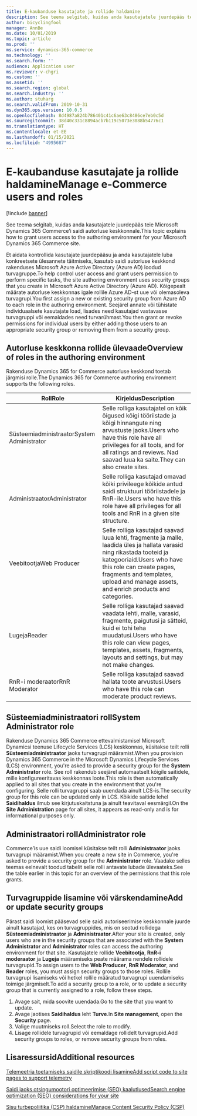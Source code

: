 ```yaml
---
title: E-kaubanduse kasutajate ja rollide haldamine
description: See teema selgitab, kuidas anda kasutajatele juurdepääs teie Microsoft Dynamics 365 Commerce’i saidi autorluse keskkonnale.
author: bicyclingfool
manager: AnnBe
ms.date: 10/01/2019
ms.topic: article
ms.prod: ''
ms.service: dynamics-365-commerce
ms.technology: ''
ms.search.form: ''
audience: Application user
ms.reviewer: v-chgri
ms.custom: ''
ms.assetid: ''
ms.search.region: global
ms.search.industry: ''
ms.author: stuharg
ms.search.validFrom: 2019-10-31
ms.dyn365.ops.version: 10.0.5
ms.openlocfilehash: 8d4987a824b786401c41c6ae63c8486ce7eb0c5d
ms.sourcegitcommit: 38d40c331c8894acb7b119c5073e3088b54776c1
ms.translationtype: HT
ms.contentlocale: et-EE
ms.lasthandoff: 01/15/2021
ms.locfileid: "4995687"
---
```

# <a name="manage-e-commerce-users-and-roles"></a><span data-ttu-id="e896e-103">E-kaubanduse kasutajate ja rollide haldamine</span><span class="sxs-lookup"><span data-stu-id="e896e-103">Manage e-Commerce users and roles</span></span>


[!include [banner](includes/banner.md)]

<span data-ttu-id="e896e-104">See teema selgitab, kuidas anda kasutajatele juurdepääs teie Microsoft Dynamics 365 Commerce’i saidi autorluse keskkonnale.</span><span class="sxs-lookup"><span data-stu-id="e896e-104">This topic explains how to grant users access to the authoring environment for your Microsoft Dynamics 365 Commerce site.</span></span>

<span data-ttu-id="e896e-105">Et aidata kontrollida kasutajate juurdepääsu ja anda kasutajatele luba konkreetsete ülesannete täitmiseks, kasutab saidi autorluse keskkond rakenduses Microsoft Azure Active Directory (Azure AD) loodud turvagruppe.</span><span class="sxs-lookup"><span data-stu-id="e896e-105">To help control user access and grant users permission to perform specific tasks, the site authoring environment uses security groups that you create in Microsoft Azure Active Directory (Azure AD).</span></span> <span data-ttu-id="e896e-106">Kõigepealt määrate autorluse keskkonnas igale rollile Azure AD-st uue või olemasoleva turvagrupi.</span><span class="sxs-lookup"><span data-stu-id="e896e-106">You first assign a new or existing security group from Azure AD to each role in the authoring environment.</span></span> <span data-ttu-id="e896e-107">Seejärel annate või tühistate individuaalsete kasutajate load, lisades need kasutajad vastavasse turvagruppi või eemaldades need turvarühmast.</span><span class="sxs-lookup"><span data-stu-id="e896e-107">You then grant or revoke permissions for individual users by either adding those users to an appropriate security group or removing them from a security group.</span></span>

## <a name="overview-of-roles-in-the-authoring-environment"></a><span data-ttu-id="e896e-108">Autorluse keskkonna rollide ülevaade</span><span class="sxs-lookup"><span data-stu-id="e896e-108">Overview of roles in the authoring environment</span></span>

<span data-ttu-id="e896e-109">Rakenduse Dynamics 365 for Commerce autorluse keskkond toetab järgmisi rolle.</span><span class="sxs-lookup"><span data-stu-id="e896e-109">The Dynamics 365 for Commerce authoring environment supports the following roles.</span></span>

| <span data-ttu-id="e896e-110">Roll</span><span class="sxs-lookup"><span data-stu-id="e896e-110">Role</span></span>                 | <span data-ttu-id="e896e-111">Kirjeldus</span><span class="sxs-lookup"><span data-stu-id="e896e-111">Description</span></span> |
|----------------------|-------------|
| <span data-ttu-id="e896e-112">Süsteemiadministraator</span><span class="sxs-lookup"><span data-stu-id="e896e-112">System Administrator</span></span> | <span data-ttu-id="e896e-113">Selle rolliga kasutajatel on kõik õigused kõigi tööriistade ja kõigi hinnangute ning arvustuste jaoks.</span><span class="sxs-lookup"><span data-stu-id="e896e-113">Users who have this role have all privileges for all tools, and for all ratings and reviews.</span></span> <span data-ttu-id="e896e-114">Nad saavad luua ka saite.</span><span class="sxs-lookup"><span data-stu-id="e896e-114">They can also create sites.</span></span> |
| <span data-ttu-id="e896e-115">Administraator</span><span class="sxs-lookup"><span data-stu-id="e896e-115">Administrator</span></span>   | <span data-ttu-id="e896e-116">Selle rolliga kasutajad omavad kõiki privileege kõikide antud saidi struktuuri tööriistadele ja RnR-ile.</span><span class="sxs-lookup"><span data-stu-id="e896e-116">Users who have this role have all privileges for all tools and RnR in a given site structure.</span></span> |
| <span data-ttu-id="e896e-117">Veebitootja</span><span class="sxs-lookup"><span data-stu-id="e896e-117">Web Producer</span></span>         | <span data-ttu-id="e896e-118">Selle rolliga kasutajad saavad luua lehti, fragmente ja malle, laadida üles ja hallata varasid ning rikastada tooteid ja kategooriaid.</span><span class="sxs-lookup"><span data-stu-id="e896e-118">Users who have this role can create pages, fragments and templates, upload and manage assets, and enrich products and categories.</span></span> |
| <span data-ttu-id="e896e-119">Lugeja</span><span class="sxs-lookup"><span data-stu-id="e896e-119">Reader</span></span>               | <span data-ttu-id="e896e-120">Selle rolliga kasutajad saavad vaadata lehti, malle, varasid, fragmente, paigutusi ja sätteid, kuid ei tohi teha muudatusi.</span><span class="sxs-lookup"><span data-stu-id="e896e-120">Users who have this role can view pages, templates, assets, fragments, layouts and settings, but may not make changes.</span></span> |
| <span data-ttu-id="e896e-121">RnR-i moderaator</span><span class="sxs-lookup"><span data-stu-id="e896e-121">RnR Moderator</span></span>        | <span data-ttu-id="e896e-122">Selle rolliga kasutajad saavad hallata toote arvustusi.</span><span class="sxs-lookup"><span data-stu-id="e896e-122">Users who have this role can moderate product reviews.</span></span> |

## <a name="system-administrator-role"></a><span data-ttu-id="e896e-123">Süsteemiadministraatori roll</span><span class="sxs-lookup"><span data-stu-id="e896e-123">System Administrator role</span></span>

<span data-ttu-id="e896e-124">Rakenduse Dynamics 365 Commerce ettevalmistamisel Microsoft Dynamicsi teenuse Lifecycle Services (LCS) keskkonnas, küsitakse teilt rolli **Süsteemiadministraator** jaoks turvagrupi määramist.</span><span class="sxs-lookup"><span data-stu-id="e896e-124">When you provision Dynamics 365 Commerce in the Microsoft Dynamics Lifecycle Services (LCS) environment, you're asked to provide a security group for the **System Administrator** role.</span></span> <span data-ttu-id="e896e-125">See roll rakendub seejärel automaatselt kõigile saitidele, mille konfigureeritavas keskkonnas loote.</span><span class="sxs-lookup"><span data-stu-id="e896e-125">This role is then automatically applied to all sites that you create in the environment that you're configuring.</span></span> <span data-ttu-id="e896e-126">Selle rolli turvagruppi saab uuendada ainult LCS-is.</span><span class="sxs-lookup"><span data-stu-id="e896e-126">The security group for this role can be updated only in LCS.</span></span> <span data-ttu-id="e896e-127">Kõikide saitide lehel **Saidihaldus** ilmub see kirjutuskaitstuna ja ainult teavitaval eesmärgil.</span><span class="sxs-lookup"><span data-stu-id="e896e-127">On the **Site Administration** page for all sites, it appears as read-only and is for informational purposes only.</span></span>

## <a name="administrator-role"></a><span data-ttu-id="e896e-128">Administraatori roll</span><span class="sxs-lookup"><span data-stu-id="e896e-128">Administrator role</span></span>

<span data-ttu-id="e896e-129">Commerce’is uue saidi loomisel küsitakse teilt rolli **Administraator** jaoks turvagrupi määramist.</span><span class="sxs-lookup"><span data-stu-id="e896e-129">When you create a new site in Commerce, you're asked to provide a security group for the **Administrator** role.</span></span> <span data-ttu-id="e896e-130">Vaadake selles teemas eelnevalt toodud tabelit selle rolli antavate lubade ülevaateks.</span><span class="sxs-lookup"><span data-stu-id="e896e-130">See the table earlier in this topic for an overview of the permissions that this role grants.</span></span>

## <a name="add-or-update-security-groups"></a><span data-ttu-id="e896e-131">Turvagruppide lisamine või värskendamine</span><span class="sxs-lookup"><span data-stu-id="e896e-131">Add or update security groups</span></span>

<span data-ttu-id="e896e-132">Pärast saidi loomist pääsevad selle saidi autoriseerimise keskkonnale juurde ainult kasutajad, kes on turvagruppides, mis on seotud rollidega **Süsteemiadministraator** ja **Administraator**.</span><span class="sxs-lookup"><span data-stu-id="e896e-132">After your site is created, only users who are in the security groups that are associated with the **System Administrator** and **Administrator** roles can access the authoring environment for that site.</span></span> <span data-ttu-id="e896e-133">Kasutajatele rollide **Veebitootja**, **RnR-i moderaator** ja **Lugeja** määramiseks peate määrama nendele rollidele turvagrupid.</span><span class="sxs-lookup"><span data-stu-id="e896e-133">To assign users to the **Web Producer**, **RnR Moderator**, and **Reader** roles, you must assign security groups to those roles.</span></span> <span data-ttu-id="e896e-134">Rollile turvagrupi lisamiseks või hetkel rollile määratud turvagrupi uuendamiseks toimige järgmiselt.</span><span class="sxs-lookup"><span data-stu-id="e896e-134">To add a security group to a role, or to update a security group that is currently assigned to a role, follow these steps.</span></span>

1. <span data-ttu-id="e896e-135">Avage sait, mida soovite uuendada.</span><span class="sxs-lookup"><span data-stu-id="e896e-135">Go to the site that you want to update.</span></span>
1. <span data-ttu-id="e896e-136">Avage jaotises **Saidihaldus** leht **Turve**.</span><span class="sxs-lookup"><span data-stu-id="e896e-136">In **Site management**, open the **Security** page.</span></span>
1. <span data-ttu-id="e896e-137">Valige muutmiseks roll.</span><span class="sxs-lookup"><span data-stu-id="e896e-137">Select the role to modify.</span></span>
1. <span data-ttu-id="e896e-138">Lisage rollidele turvagrupid või eemaldage rollidelt turvagrupid.</span><span class="sxs-lookup"><span data-stu-id="e896e-138">Add security groups to roles, or remove security groups from roles.</span></span>

## <a name="additional-resources"></a><span data-ttu-id="e896e-139">Lisaressursid</span><span class="sxs-lookup"><span data-stu-id="e896e-139">Additional resources</span></span>

[<span data-ttu-id="e896e-140">Telemeetria toetamiseks saidile skriptikoodi lisamine</span><span class="sxs-lookup"><span data-stu-id="e896e-140">Add script code to site pages to support telemetry</span></span>](add-telemetry.md)

[<span data-ttu-id="e896e-141">Saidi jaoks otsingumootori optimeerimise (SEO) kaalutlused</span><span class="sxs-lookup"><span data-stu-id="e896e-141">Search engine optimization (SEO) considerations for your site</span></span>](search-engine-optimization-considerations.md)

[<span data-ttu-id="e896e-142">Sisu turbepoliitika (CSP) haldamine</span><span class="sxs-lookup"><span data-stu-id="e896e-142">Manage Content Security Policy (CSP)</span></span>](manage-csp.md)
